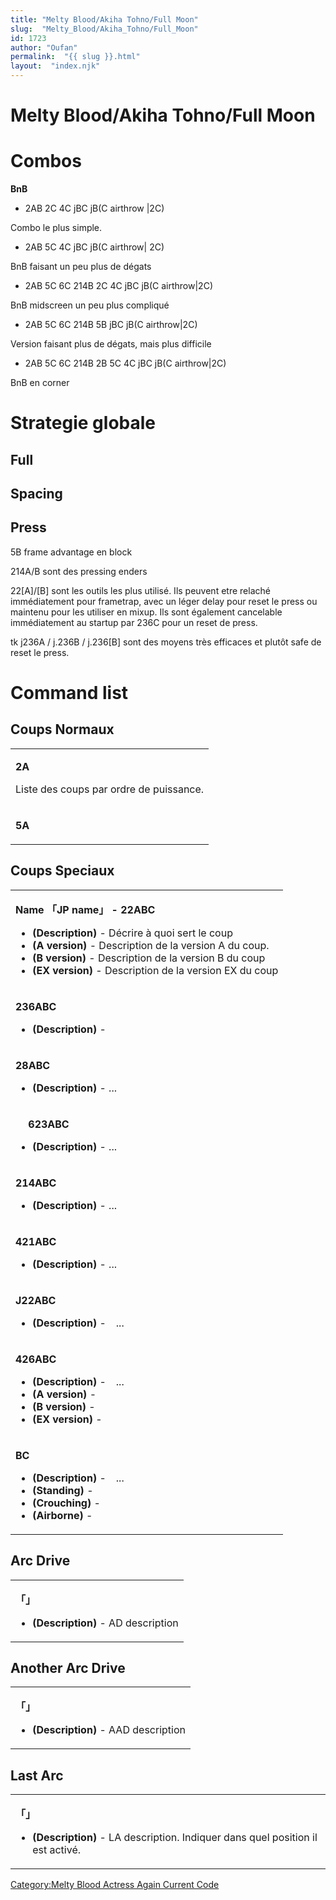 ```yaml
---
title: "Melty Blood/Akiha Tohno/Full Moon"
slug:  "Melty_Blood/Akiha_Tohno/Full_Moon"
id: 1723
author: "Oufan"
permalink:  "{{ slug }}.html"
layout:  "index.njk"
---
```


# Melty Blood/Akiha Tohno/Full Moon

# Combos

**BnB**

- 2AB 2C 4C jBC jB(C airthrow \|2C)

  
Combo le plus simple.

- 2AB 5C 4C jBC jB(C airthrow\| 2C)

  
BnB faisant un peu plus de dégats

- 2AB 5C 6C 214B 2C 4C jBC jB(C airthrow\|2C)

  
BnB midscreen un peu plus compliqué

- 2AB 5C 6C 214B 5B jBC jB(C airthrow\|2C)

  
Version faisant plus de dégats, mais plus difficile

- 2AB 5C 6C 214B 2B 5C 4C jBC jB(C airthrow\|2C)

  
BnB en corner

# Strategie globale

## Full

## Spacing

## Press

5B frame advantage en block

214A/B sont des pressing enders

22\[A\]/\[B\] sont les outils les plus utilisé. Ils peuvent etre relaché
immédiatement pour frametrap, avec un léger delay pour reset le press ou
maintenu pour les utiliser en mixup. Ils sont également cancelable
immédiatement au startup par 236C pour un reset de press.

tk j236A / j.236B / j.236\[B\] sont des moyens très efficaces et plutôt
safe de reset le press.

# Command list

## Coups Normaux

<table>
<tbody>
<tr class="odd">
<td><p><strong>2A</strong></p>
<p>Liste des coups par ordre de puissance.</p></td>
</tr>
<tr class="even">
<td><p><strong>5A</strong></p></td>
</tr>
</tbody>
</table>

## Coups Speciaux

<table>
<tbody>
<tr class="odd">
<td><p><strong>Name 「JP name」 - 22ABC</strong></p>
<ul>
<li><strong>(Description)</strong> - Décrire à quoi sert le coup</li>
<li><strong>(A version)</strong> - Description de la version A du
coup.</li>
<li><strong>(B version)</strong> - Description de la version B du
coup</li>
<li><strong>(EX version)</strong> - Description de la version EX du
coup</li>
</ul></td>
</tr>
<tr class="even">
<td><p><strong>236ABC</strong></p>
<ul>
<li><strong>(Description)</strong> -</li>
</ul></td>
</tr>
<tr class="odd">
<td><p><strong>28ABC</strong></p>
<ul>
<li><strong>(Description)</strong> - ...</li>
</ul></td>
</tr>
<tr class="even">
<td><p><strong>　 623ABC</strong></p>
<ul>
<li><strong>(Description)</strong> - ...</li>
</ul></td>
</tr>
<tr class="odd">
<td><p><strong>214ABC</strong></p>
<ul>
<li><strong>(Description)</strong> - ...</li>
</ul></td>
</tr>
<tr class="even">
<td><p><strong>421ABC</strong></p>
<ul>
<li><strong>(Description)</strong> - ...</li>
</ul></td>
</tr>
<tr class="odd">
<td><p><strong>J22ABC</strong></p>
<ul>
<li><strong>(Description)</strong> -　...</li>
</ul></td>
</tr>
<tr class="even">
<td><p><strong>426ABC</strong></p>
<ul>
<li><strong>(Description)</strong> -　...</li>
<li><strong>(A version)</strong> -</li>
<li><strong>(B version)</strong> -</li>
<li><strong>(EX version)</strong> -</li>
</ul></td>
</tr>
<tr class="odd">
<td><p><strong>BC</strong></p>
<ul>
<li><strong>(Description)</strong> -　...</li>
<li><strong>(Standing)</strong> -</li>
<li><strong>(Crouching)</strong> -</li>
<li><strong>(Airborne)</strong> -</li>
</ul></td>
</tr>
</tbody>
</table>

## Arc Drive

<table>
<tbody>
<tr class="odd">
<td><p><strong>「」</strong></p>
<ul>
<li><strong>(Description)</strong> - AD description</li>
</ul></td>
</tr>
</tbody>
</table>

## Another Arc Drive

<table>
<tbody>
<tr class="odd">
<td><p><strong>「」</strong></p>
<ul>
<li><strong>(Description)</strong> - AAD description</li>
</ul></td>
</tr>
</tbody>
</table>

## Last Arc

<table>
<tbody>
<tr class="odd">
<td><p><strong>「」</strong></p>
<ul>
<li><strong>(Description)</strong> - LA description. Indiquer dans quel
position il est activé.</li>
</ul></td>
</tr>
</tbody>
</table>

[Category:Melty Blood Actress Again Current
Code](Category:Melty_Blood_Actress_Again_Current_Code "wikilink")
